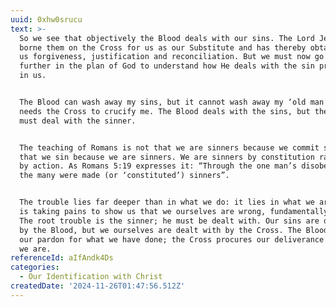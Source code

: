 ```yaml
---
uuid: 0xhw0srucu
text: >-
  So we see that objectively the Blood deals with our sins. The Lord Jesus has
  borne them on the Cross for us as our Substitute and has thereby obtained for
  us forgiveness, justification and reconciliation. But we must now go a step
  further in the plan of God to understand how He deals with the sin principle
  in us.


  The Blood can wash away my sins, but it cannot wash away my ‘old man’. It
  needs the Cross to crucify me. The Blood deals with the sins, but the Cross
  must deal with the sinner.


  The teaching of Romans is not that we are sinners because we commit sins, but
  that we sin because we are sinners. We are sinners by constitution rather than
  by action. As Romans 5:19 expresses it: “Through the one man’s disobedience
  the many were made (or ‘constituted’) sinners”.


  The trouble lies far deeper than in what we do: it lies in what we are... God
  is taking pains to show us that we ourselves are wrong, fundamentally wrong.
  The root trouble is the sinner; he must be dealt with. Our sins are dealt with
  by the Blood, but we ourselves are dealt with by the Cross. The Blood procures
  our pardon for what we have done; the Cross procures our deliverance from what
  we are.
referenceId: aIfAndk4Ds
categories:
  - Our Identification with Christ
createdDate: '2024-11-26T01:47:56.512Z'
---
```



